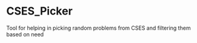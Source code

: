 # CSES_Picker
Tool for helping in picking random problems from CSES and filtering them based on need
